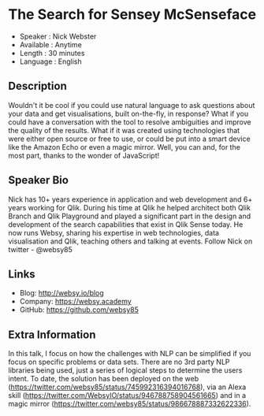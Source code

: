 
The Search for Sensey McSenseface
=========================

* Speaker   : Nick Webster
* Available : Anytime
* Length    : 30 minutes
* Language  : English

Description
-----------

Wouldn't it be cool if you could use natural language to ask questions about your data and get visualisations, built on-the-fly, in response? What if you could have a conversation with the tool to resolve ambiguities and improve the quality of the results. What if it was created using technologies that were either open source or free to use, or could be put into a smart device like the Amazon Echo or even a magic mirror.  Well, you can and, for the most part, thanks to the wonder of JavaScript!

Speaker Bio
-----------

Nick has 10+ years experience in application and web development and 6+ years working for Qlik. During his time at Qlik he helped architect both Qlik Branch and Qlik Playground and played a significant part in the design and development of the search capabilities that exist in Qlik Sense today. He now runs Websy, sharing his expertise in web technologies, data visualisation and Qlik, teaching others and talking at events. Follow Nick on twitter - @websy85 

Links
-----

* Blog: http://websy.io/blog
* Company: https://websy.academy
* GitHub: https://github.com/websy85

Extra Information
-----------------

In this talk, I focus on how the challenges with NLP can be simplified if you focus on specific problems or data sets. There are no 3rd party NLP libraries being used, just a series of logical steps to determine the users intent. To date, the solution has been deployed on the web (https://twitter.com/websy85/status/745992316394016768), via an Alexa skill (https://twitter.com/WebsyIO/status/946788758904561665) and in a magic mirror (https://twitter.com/websy85/status/986678887332622336).